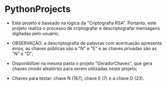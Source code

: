 # PythonProjects
- Este projeto é baseado na lógica da "Criptografia RSA". Portanto, este projeto realiza o processo de criptografar e descriptografar mensagens digitadas pelo usuário;

- OBSERVAÇÃO: a descriptografia de palavras com acentuação apresenta erros, as chaves públicas são a "N" e "E" e as chaves privadas são as "N" e "D";

- Disponibilizei na mesma pasta o projeto "GeradorChaves", que gera chaves (modo aleatório) para serem utilizadas neste projeto;

- Chaves para testar: chave N (187), chave E (7) e a chave D (23).